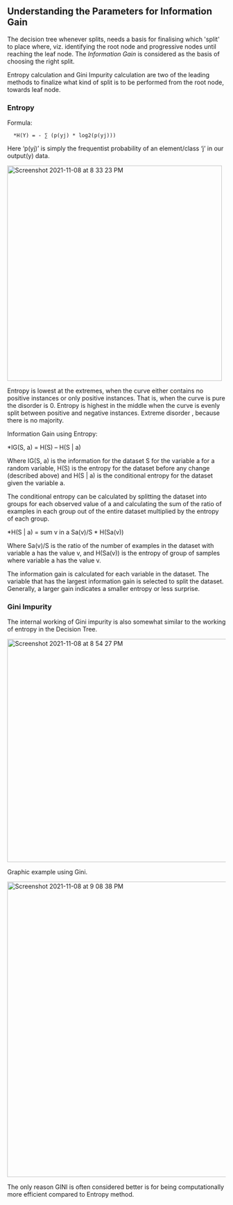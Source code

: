 ## Understanding the Parameters for Information Gain ##

The decision tree whenever splits, needs a basis for finalising which 'split' to place where, viz. identifying the root node and progressive nodes until reaching the leaf node. The *Information Gain* is considered as the basis of choosing the right split.

Entropy calculation and Gini Impurity calculation are two of the leading methods to finalize what kind of split is to be performed from the root node, towards leaf node.

### Entropy ###

Formula:

      *H(Y) = - ∑ (p(yj) * log2(p(yj)))

Here ‘p(yj)’ is simply the frequentist probability of an element/class ‘j’ in our output(y) data.

<img width="495" alt="Screenshot 2021-11-08 at 8 33 23 PM" src="https://user-images.githubusercontent.com/61674750/140765808-af94bb5d-8ae9-43d3-aba7-b0c658fc9bd5.png">

Entropy is lowest at the extremes, when the curve either contains no positive instances or only positive instances. That is, when the curve is pure the disorder is 0. Entropy is highest in the middle when the curve is evenly split between positive and negative instances. Extreme disorder , because there is no majority.

Information Gain using Entropy: 

   *IG(S, a) = H(S) – H(S | a)
   
Where IG(S, a) is the information for the dataset S for the variable a for a random variable, H(S) is the entropy for the dataset before any change (described above) and H(S | a) is the conditional entropy for the dataset given the variable a.

The conditional entropy can be calculated by splitting the dataset into groups for each observed value of a and calculating the sum of the ratio of examples in each group out of the entire dataset multiplied by the entropy of each group.

   *H(S | a) = sum v in a Sa(v)/S * H(Sa(v))
   
Where Sa(v)/S is the ratio of the number of examples in the dataset with variable a has the value v, and H(Sa(v)) is the entropy of group of samples where variable a has the value v.

The information gain is calculated for each variable in the dataset. The variable that has the largest information gain is selected to split the dataset. Generally, a larger gain indicates a smaller entropy or less surprise.



### Gini Impurity ###

The internal working of Gini impurity is also somewhat similar to the working of entropy in the Decision Tree.

<img width="513" alt="Screenshot 2021-11-08 at 8 54 27 PM" src="https://user-images.githubusercontent.com/61674750/140769334-5b2af047-1042-4506-968a-f0014467dda5.png">

Graphic example using Gini.

<img width="679" alt="Screenshot 2021-11-08 at 9 08 38 PM" src="https://user-images.githubusercontent.com/61674750/140771745-f70796a9-4bb0-4979-97fa-7a016d669929.png">


The only reason GINI is often considered better is for being computationally more efficient compared to Entropy method. 

